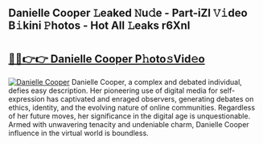 ## Danielle Cooper 𝙻eaked 𝙽u𝚍e - Part-iZl 𝚅𝚒deo B𝚒kini 𝙿hotos - Hot All 𝙻eaks r6XnI

# <h2><a href="http://ld1i6t.urlbe.top/?page=Danielle+Cooper">🔗🔗👉👉 Danielle Cooper P𝚑oto𝚜Vid𝚎o</a></h2>

[![Danielle Cooper](https://i.imgur.com/eBuTRDB.gif)](http://ld1i6t.urlbe.top/?page=Danielle+Cooper)
Danielle Cooper, a complex and debated individual, defies easy description. Her pioneering use of digital media for self-expression has captivated and enraged observers, generating debates on ethics, identity, and the evolving nature of online communities. Regardless of her future moves, her significance in the digital age is unquestionable. Armed with unwavering tenacity and undeniable charm, Danielle Cooper influence in the virtual world is boundless.
